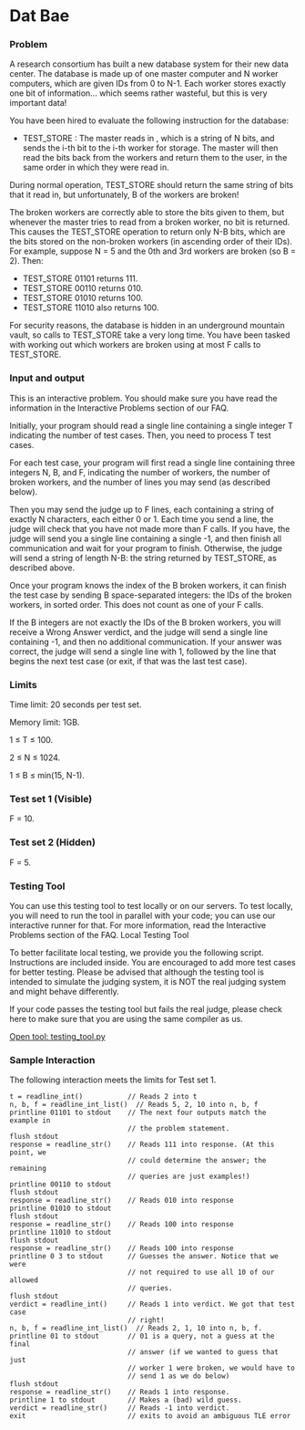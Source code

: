 # Dat Bae

### Problem
A research consortium has built a new database system for their new data center. The database is made up of one master computer and N worker computers, which are given IDs from 0 to N-1. Each worker stores exactly one bit of information... which seems rather wasteful, but this is very important data!

You have been hired to evaluate the following instruction for the database:

 * TEST_STORE <bits>: The master reads in <bits>, which is a string of N bits, and sends the i-th bit to the i-th worker for storage. The master will then read the bits back from the workers and return them to the user, in the same order in which they were read in. 

During normal operation, TEST_STORE should return the same string of bits that it read in, but unfortunately, B of the workers are broken!

The broken workers are correctly able to store the bits given to them, but whenever the master tries to read from a broken worker, no bit is returned. This causes the TEST_STORE operation to return only N-B bits, which are the bits stored on the non-broken workers (in ascending order of their IDs). For example, suppose N = 5 and the 0th and 3rd workers are broken (so B = 2). Then:

 * TEST_STORE 01101 returns 111.
 * TEST_STORE 00110 returns 010.
 * TEST_STORE 01010 returns 100.
 * TEST_STORE 11010 also returns 100.

For security reasons, the database is hidden in an underground mountain vault, so calls to TEST_STORE take a very long time. You have been tasked with working out which workers are broken using at most F calls to TEST_STORE.

### Input and output
This is an interactive problem. You should make sure you have read the information in the Interactive Problems section of our FAQ.

Initially, your program should read a single line containing a single integer T indicating the number of test cases. Then, you need to process T test cases.

For each test case, your program will first read a single line containing three integers N, B, and F, indicating the number of workers, the number of broken workers, and the number of lines you may send (as described below).

Then you may send the judge up to F lines, each containing a string of exactly N characters, each either 0 or 1. Each time you send a line, the judge will check that you have not made more than F calls. If you have, the judge will send you a single line containing a single -1, and then finish all communication and wait for your program to finish. Otherwise, the judge will send a string of length N-B: the string returned by TEST_STORE, as described above.

Once your program knows the index of the B broken workers, it can finish the test case by sending B space-separated integers: the IDs of the broken workers, in sorted order. This does not count as one of your F calls.

If the B integers are not exactly the IDs of the B broken workers, you will receive a Wrong Answer verdict, and the judge will send a single line containing -1, and then no additional communication. If your answer was correct, the judge will send a single line with 1, followed by the line that begins the next test case (or exit, if that was the last test case).

### Limits
Time limit: 20 seconds per test set.

Memory limit: 1GB.

1 ≤ T ≤ 100.

2 ≤ N ≤ 1024.

1 ≤ B ≤ min(15, N-1).

### Test set 1 (Visible)
F = 10.

### Test set 2 (Hidden)
F = 5.

### Testing Tool

You can use this testing tool to test locally or on our servers. To test locally, you will need to run the tool in parallel with your code; you can use our interactive runner for that. For more information, read the Interactive Problems section of the FAQ.
Local Testing Tool

To better facilitate local testing, we provide you the following script. Instructions are included inside. You are encouraged to add more test cases for better testing. Please be advised that although the testing tool is intended to simulate the judging system, it is NOT the real judging system and might behave differently.

If your code passes the testing tool but fails the real judge, please check here to make sure that you are using the same compiler as us. 

[Open tool: testing_tool.py](testing_tool.py)

### Sample Interaction

The following interaction meets the limits for Test set 1. 

    t = readline_int()           // Reads 2 into t
    n, b, f = readline_int_list()  // Reads 5, 2, 10 into n, b, f
    printline 01101 to stdout    // The next four outputs match the example in
                                 // the problem statement.
    flush stdout
    response = readline_str()    // Reads 111 into response. (At this point, we
                                 // could determine the answer; the remaining
                                 // queries are just examples!)
    printline 00110 to stdout
    flush stdout
    response = readline_str()    // Reads 010 into response
    printline 01010 to stdout
    flush stdout
    response = readline_str()    // Reads 100 into response
    printline 11010 to stdout
    flush stdout
    response = readline_str()    // Reads 100 into response
    printline 0 3 to stdout      // Guesses the answer. Notice that we were
                                 // not required to use all 10 of our allowed
                                 // queries.
    flush stdout
    verdict = readline_int()     // Reads 1 into verdict. We got that test case
                                 // right!
    n, b, f = readline_int_list()  // Reads 2, 1, 10 into n, b, f.
    printline 01 to stdout       // 01 is a query, not a guess at the final
                                 // answer (if we wanted to guess that just
                                 // worker 1 were broken, we would have to
                                 // send 1 as we do below)
    flush stdout
    response = readline_str()    // Reads 1 into response.
    printline 1 to stdout        // Makes a (bad) wild guess.
    verdict = readline_str()     // Reads -1 into verdict.
    exit                         // exits to avoid an ambiguous TLE error
